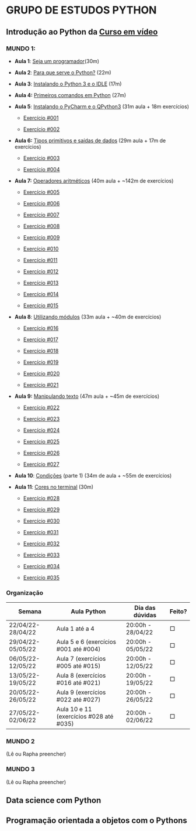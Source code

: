 # GRUPO DE ESTUDOS PYTHON

## Introdução ao Python da [Curso em vídeo](https://www.cursoemvideo.com/)

### MUNDO 1:

-   **Aula 1**: [Seja um programador](https://www.youtube.com/watch?v=S9uPNppGsGo&list=PLvE-ZAFRgX8hnECDn1v9HNTI71veL3oW0&index=2)(30m)

-   **Aula 2**: [Para que serve o Python?](https://www.youtube.com/watch?v=Mp0vhMDI7fA&list=PLvE-ZAFRgX8hnECDn1v9HNTI71veL3oW0&index=3) (22m)

-   **Aula 3**: [Instalando o Python 3 e o IDLE](https://www.youtube.com/watch?v=VuKvR1J2LQE&list=PLvE-ZAFRgX8hnECDn1v9HNTI71veL3oW0&index=4) (17m)

-   **Aula 4:** [Primeiros comandos em Python](https://www.youtube.com/watch?v=31llNGKWDdo&list=PLvE-ZAFRgX8hnECDn1v9HNTI71veL3oW0&index=5) (27m)

-   **Aula 5**: [Instalando o PyCharm e o QPython3](https://www.youtube.com/watch?v=ElRd0cbXIv4&list=PLvE-ZAFRgX8hnECDn1v9HNTI71veL3oW0&index=6) (31m aula + 18m exercícios)

    -   [Exercício #001](https://www.youtube.com/watch?v=nIHq1MtJaKs&list=PLvE-ZAFRgX8hnECDn1v9HNTI71veL3oW0&index=7)

    -   [Exercício #002](https://www.youtube.com/watch?v=FNqdV5Zb_5Q&list=PLvE-ZAFRgX8hnECDn1v9HNTI71veL3oW0&index=8)

-   **Aula 6:** [Tipos primitivos e saídas de dados](https://www.youtube.com/watch?v=hdDHg1p3YVc&list=PLvE-ZAFRgX8hnECDn1v9HNTI71veL3oW0&index=9) (29m aula + 17m de exercícios)

    -   [Exercício #003](https://www.youtube.com/watch?v=PB254Cfjlyk&list=PLvE-ZAFRgX8hnECDn1v9HNTI71veL3oW0&index=10)

    -   [Exercício #004](https://www.youtube.com/watch?v=tHYxjJxtJko&list=PLvE-ZAFRgX8hnECDn1v9HNTI71veL3oW0&index=11)

-   **Aula 7:** [Operadores aritméticos](https://www.youtube.com/watch?v=Vw6gLypRKmY&list=PLvE-ZAFRgX8hnECDn1v9HNTI71veL3oW0&index=12) (40m aula + \~142m de exercícios)

    -   [Exercício #005](https://www.youtube.com/watch?v=664e0G_S9nU&list=PLvE-ZAFRgX8hnECDn1v9HNTI71veL3oW0&index=13)

    -   [Exercício #006](https://www.youtube.com/watch?v=mqcNw_dhl8I&list=PLvE-ZAFRgX8hnECDn1v9HNTI71veL3oW0&index=14)

    -   [Exercício #007](https://www.youtube.com/watch?v=_QfISzy0IKs&list=PLvE-ZAFRgX8hnECDn1v9HNTI71veL3oW0&index=15)

    -   [Exercício #008](https://www.youtube.com/watch?v=KjcdG05EAZc&list=PLvE-ZAFRgX8hnECDn1v9HNTI71veL3oW0&index=16)

    -   [Exercício #009](https://www.youtube.com/watch?v=qajq3SI0QQs&list=PLvE-ZAFRgX8hnECDn1v9HNTI71veL3oW0&index=17)

    -   [Exercício #010](https://www.youtube.com/watch?v=xM4AX3Lp2mo&list=PLvE-ZAFRgX8hnECDn1v9HNTI71veL3oW0&index=18)

    -   [Exercício #011](https://www.youtube.com/watch?v=mzSJpn9ldt4&list=PLvE-ZAFRgX8hnECDn1v9HNTI71veL3oW0&index=19)

    -   [Exercício #012](https://www.youtube.com/watch?v=4MAmKOT9FeU&list=PLvE-ZAFRgX8hnECDn1v9HNTI71veL3oW0&index=20)

    -   [Exercício #013](https://www.youtube.com/watch?v=cTkivN8XcJ0&list=PLvE-ZAFRgX8hnECDn1v9HNTI71veL3oW0&index=21)

    -   [Exercício #014](https://www.youtube.com/watch?v=9l_Gay8BuAw&list=PLvE-ZAFRgX8hnECDn1v9HNTI71veL3oW0&index=22)

    -   [Exercício #015](https://www.youtube.com/watch?v=I4NYUeetLAc&list=PLvE-ZAFRgX8hnECDn1v9HNTI71veL3oW0&index=23)

-   **Aula 8**: [Utilizando módulos](https://www.youtube.com/watch?v=oOUyhGNib2Q&list=PLvE-ZAFRgX8hnECDn1v9HNTI71veL3oW0&index=24) (33m aula + \~40m de exercícios)

    -   [Exercício #016](https://www.youtube.com/watch?v=-iSbDpl5Jhw&list=PLvE-ZAFRgX8hnECDn1v9HNTI71veL3oW0&index=25)

    -   [Exercício #017](https://www.youtube.com/watch?v=vmPW9iWsYkY&list=PLvE-ZAFRgX8hnECDn1v9HNTI71veL3oW0&index=26)

    -   [Exercício #018](https://www.youtube.com/watch?v=9GvsphwW26k&list=PLvE-ZAFRgX8hnECDn1v9HNTI71veL3oW0&index=27)

    -   [Exercício #019](https://www.youtube.com/watch?v=_Nk02-mfB5I&list=PLvE-ZAFRgX8hnECDn1v9HNTI71veL3oW0&index=28)

    -   [Exercício #020](https://www.youtube.com/watch?v=OPh0nngbBSY&list=PLvE-ZAFRgX8hnECDn1v9HNTI71veL3oW0&index=29)

    -   [Exercício #021](https://www.youtube.com/watch?v=9FiEji_fzvk&list=PLvE-ZAFRgX8hnECDn1v9HNTI71veL3oW0&index=30)

-   **Aula 9:** [Manipulando texto](https://www.youtube.com/watch?v=a7DH88vk2Sk&list=PLvE-ZAFRgX8hnECDn1v9HNTI71veL3oW0&index=31) (47m aula + \~45m de exercícios)

    -   [Exercício #022](https://www.youtube.com/watch?v=EQQt-6QqXOs&list=PLvE-ZAFRgX8hnECDn1v9HNTI71veL3oW0&index=32)

    -   [Exercício #023](https://www.youtube.com/watch?v=wD2aerLMBWA&list=PLvE-ZAFRgX8hnECDn1v9HNTI71veL3oW0&index=33)

    -   [Exercício #024](https://www.youtube.com/watch?v=QroT8cZMRnc&list=PLvE-ZAFRgX8hnECDn1v9HNTI71veL3oW0&index=34)

    -   [Exercício #025](https://www.youtube.com/watch?v=WHWGz2Dy1ZU&list=PLvE-ZAFRgX8hnECDn1v9HNTI71veL3oW0&index=35)

    -   [Exercício #026](https://www.youtube.com/watch?v=23UOVEetNPY&list=PLvE-ZAFRgX8hnECDn1v9HNTI71veL3oW0&index=36)

    -   [Exercício #027](https://www.youtube.com/watch?v=SifYYsXhLM8&list=PLvE-ZAFRgX8hnECDn1v9HNTI71veL3oW0&index=37)

-   **Aula 10**: [Condições](https://www.youtube.com/watch?v=K10u3XIf1-Q&list=PLvE-ZAFRgX8hnECDn1v9HNTI71veL3oW0&index=38) (parte 1) (34m de aula + \~55m de exercícios)

-   **Aula 11**: [Cores no terminal](https://www.youtube.com/watch?v=K10u3XIf1-Q&list=PLvE-ZAFRgX8hnECDn1v9HNTI71veL3oW0&index=38) (30m)

    -   [Exercício #028](https://www.youtube.com/watch?v=kchC5KLZSZ4&list=PLvE-ZAFRgX8hnECDn1v9HNTI71veL3oW0&index=39)

    -   [Exercício #029](https://www.youtube.com/watch?v=hgJ_ETNGSj8&list=PLvE-ZAFRgX8hnECDn1v9HNTI71veL3oW0&index=40)

    -   [Exercício #030](https://www.youtube.com/watch?v=4vFCzKuHOn4&list=PLvE-ZAFRgX8hnECDn1v9HNTI71veL3oW0&index=41)

    -   [Exercício #031](https://www.youtube.com/watch?v=PGqHyzWoagc&list=PLvE-ZAFRgX8hnECDn1v9HNTI71veL3oW0&index=42)

    -   [Exercício #032](https://www.youtube.com/watch?v=cyGY_83m4Xw&list=PLvE-ZAFRgX8hnECDn1v9HNTI71veL3oW0&index=43)

    -   [Exercício #033](https://www.youtube.com/watch?v=a_8FbW5oH6I&list=PLvE-ZAFRgX8hnECDn1v9HNTI71veL3oW0&index=44)

    -   [Exercício #034](https://www.youtube.com/watch?v=Sfadj_AzKHw&list=PLvE-ZAFRgX8hnECDn1v9HNTI71veL3oW0&index=45)

    -   [Exercício #035](https://www.youtube.com/watch?v=NZiNphKkxhg&list=PLvE-ZAFRgX8hnECDn1v9HNTI71veL3oW0&index=46)

### Organização

| Semana            | Aula Python                             | Dia das dúvidas   | Feito? |
|------------------|------------------|------------------|------------------|
| 22/04/22-28/04/22 | Aula 1 até a 4                          | 20:00h - 28/04/22 | □      |
| 29/04/22-05/05/22 | Aula 5 e 6 (exercícios #001 até #004)   | 20:00h - 05/05/22 | □      |
| 06/05/22-12/05/22 | Aula 7 (exercícios #005 até #015)       | 20:00h - 12/05/22 | □      |
| 13/05/22-19/05/22 | Aula 8 (exercícios #016 até #021)       | 20:00h - 19/05/22 | □      |
| 20/05/22-26/05/22 | Aula 9 (exercícios #022 até #027)       | 20:00h - 26/05/22 | □      |
| 27/05/22-02/06/22 | Aula 10 e 11 (exercícios #028 até #035) | 20:00h - 02/06/22 | □      |

### MUNDO 2

(Lê ou Rapha preencher)

### MUNDO 3

(Lê ou Rapha preencher)

## Data science com Python

## **Programação orientada a objetos com o Pythons**

